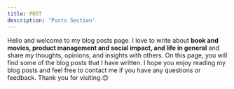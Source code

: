 ```yaml
---
title: POST
description: 'Posts Section'
---
```


Hello and welcome to my blog posts page. I love to write about **book and movies, product management and social impact, and life in general**  and share my thoughts, opinions, and insights with others. On this page, you will find some of the blog posts that I have written. I hope you enjoy reading my blog posts and feel free to contact me if you have any questions or feedback. Thank you for visiting.😊